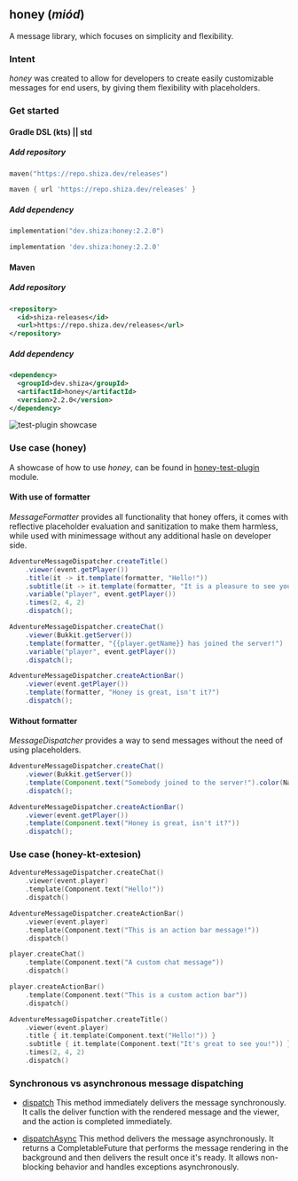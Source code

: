 ## honey (*miód*)

A message library, which focuses on simplicity and flexibility.

### Intent

*honey* was created to allow for developers to create easily customizable messages for end users, by giving them flexibility with placeholders.

### Get started

#### Gradle DSL (kts) || std

##### Add repository

```kotlin
maven("https://repo.shiza.dev/releases")
```

```groovy
maven { url 'https://repo.shiza.dev/releases' }
```

##### Add dependency

```kotlin
implementation("dev.shiza:honey:2.2.0")
```

```groovy
implementation 'dev.shiza:honey:2.2.0'
```

#### Maven

##### Add repository
```xml
<repository>
  <id>shiza-releases</id>
  <url>https://repo.shiza.dev/releases</url>
</repository>
```

##### Add dependency
```xml
<dependency>
  <groupId>dev.shiza</groupId>
  <artifactId>honey</artifactId>
  <version>2.2.0</version>
</dependency>
```

![test-plugin showcase](assets/image.png)

### Use case (honey)

A showcase of how to use *honey*, can be found in [honey-test-plugin](honey-test-plugin) module.

#### With use of formatter

*MessageFormatter* provides all functionality that honey offers, it comes with reflective placeholder
evaluation and sanitization to make them harmless, while used with minimessage without any additional
hasle on developer side.

```java
AdventureMessageDispatcher.createTitle()
    .viewer(event.getPlayer())
    .title(it -> it.template(formatter, "Hello!"))
    .subtitle(it -> it.template(formatter, "It is a pleasure to see you there {{player.getName}}"))
    .variable("player", event.getPlayer())
    .times(2, 4, 2)
    .dispatch();

AdventureMessageDispatcher.createChat()
    .viewer(Bukkit.getServer())
    .template(formatter, "{{player.getName}} has joined the server!")
    .variable("player", event.getPlayer())
    .dispatch();

AdventureMessageDispatcher.createActionBar()
    .viewer(event.getPlayer())
    .template(formatter, "Honey is great, isn't it?")
    .dispatch();
```

#### Without formatter

*MessageDispatcher* provides a way to send messages without the need of using placeholders.

```java
AdventureMessageDispatcher.createChat()
    .viewer(Bukkit.getServer())
    .template(Component.text("Somebody joined to the server!").color(NamedTextColor.RED))
    .dispatch();

AdventureMessageDispatcher.createActionBar()
    .viewer(event.getPlayer())
    .template(Component.text("Honey is great, isn't it?"))
    .dispatch();
```

### Use case (honey-kt-extesion)
```kotlin
AdventureMessageDispatcher.createChat()
    .viewer(event.player)
    .template(Component.text("Hello!"))
    .dispatch()

AdventureMessageDispatcher.createActionBar()
    .viewer(event.player)
    .template(Component.text("This is an action bar message!"))
    .dispatch()

player.createChat()
    .template(Component.text("A custom chat message"))
    .dispatch()

player.createActionBar()
    .template(Component.text("This is a custom action bar"))
    .dispatch()

AdventureMessageDispatcher.createTitle()
    .viewer(event.player)
    .title { it.template(Component.text("Hello!")) }
    .subtitle { it.template(Component.text("It's great to see you!")) }
    .times(2, 4, 2)
    .dispatch()
```

### Synchronous vs asynchronous message dispatching
- [dispatch](https://github.com/rchomczyk/honey/tree/main/honey-common/src/dev/shiza/honey/message/dispatcher/MessageBaseDispatcher.java#L71)
  This method immediately delivers the message synchronously. It calls the deliver function with the rendered message and the viewer, and the action is completed immediately.

- [dispatchAsync](https://github.com/rchomczyk/honey/tree/main/honey-common/src/dev/shiza/honey/message/dispatcher/MessageBaseDispatcher.java#L76)
  This method delivers the message asynchronously. It returns a CompletableFuture that performs the message rendering in the background and then delivers the result once it's ready. It allows non-blocking behavior and handles exceptions asynchronously.